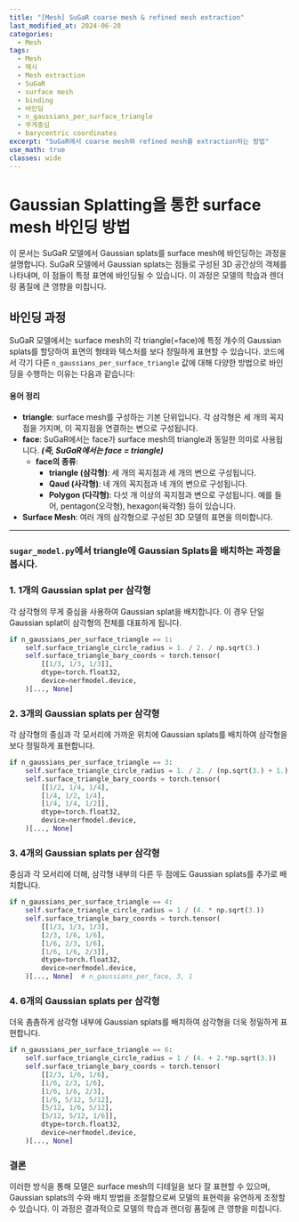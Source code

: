 ```yaml
---
title: "[Mesh] SuGaR coarse mesh & refined mesh extraction"
last_modified_at: 2024-06-20
categories:
  - Mesh
tags:
  - Mesh
  - 메시
  - Mesh extraction
  - SuGaR
  - surface mesh
  - binding
  - 바인딩
  - n_gaussians_per_surface_triangle
  - 무게중심
  - barycentric coordinates
excerpt: "SuGaR에서 coarse mesh와 refined mesh를 extraction하는 방법"
use_math: true
classes: wide
---
```



# Gaussian Splatting을 통한 surface mesh 바인딩 방법

이 문서는 SuGaR 모델에서 Gaussian splats를 surface mesh에 바인딩하는 과정을 설명합니다. SuGaR 모델에서 Gaussian splats는 점들로 구성된 3D 공간상의 객체를 나타내며, 이 점들이 특정 표면에 바인딩될 수 있습니다. 이 과정은 모델의 학습과 렌더링 품질에 큰 영향을 미칩니다.

## 바인딩 과정

SuGaR 모델에서는 surface mesh의 각 triangle(=face)에 특정 개수의 Gaussian splats를 할당하여 표면의 형태와 텍스처를 보다 정밀하게 표현할 수 있습니다. 코드에서 각기 다른 `n_gaussians_per_surface_triangle` 값에 대해 다양한 방법으로 바인딩을 수행하는 이유는 다음과 같습니다:

#### 용어 정리
- **triangle**: surface mesh를 구성하는 기본 단위입니다. 각 삼각형은 세 개의 꼭지점을 가지며, 이 꼭지점을 연결하는 변으로 구성됩니다.
- **face**: SuGaR에서는 face가 surface mesh의 triangle과 동일한 의미로 사용됩니다. ***(즉, SuGaR에서는 face = triangle)***
  - **face의 종류**:
    - **triangle (삼각형)**: 세 개의 꼭지점과 세 개의 변으로 구성됩니다.
    - **Qaud (사각형)**: 네 개의 꼭지점과 네 개의 변으로 구성됩니다.
    - **Polygon (다각형)**:  다섯 개 이상의 꼭지점과 변으로 구성됩니다. 예를 들어, pentagon(오각형), hexagon(육각형) 등이 있습니다.
- **Surface Mesh**: 여러 개의 삼각형으로 구성된 3D 모델의 표면을 의미합니다.

------

### `sugar_model.py`에서 triangle에 Gaussian Splats을 배치하는 과정을 봅시다.

### 1. 1개의 Gaussian splat per 삼각형
각 삼각형의 무게 중심을 사용하여 Gaussian splat을 배치합니다. 이 경우 단일 Gaussian splat이 삼각형의 전체를 대표하게 됩니다.

```python
if n_gaussians_per_surface_triangle == 1:
    self.surface_triangle_circle_radius = 1. / 2. / np.sqrt(3.)
    self.surface_triangle_bary_coords = torch.tensor(
        [[1/3, 1/3, 1/3]],
        dtype=torch.float32,
        device=nerfmodel.device,
    )[..., None]
```


### 2. 3개의 Gaussian splats per 삼각형
각 삼각형의 중심과 각 모서리에 가까운 위치에 Gaussian splats를 배치하여 삼각형을 보다 정밀하게 표현합니다.

```python
if n_gaussians_per_surface_triangle == 3:
    self.surface_triangle_circle_radius = 1. / 2. / (np.sqrt(3.) + 1.)
    self.surface_triangle_bary_coords = torch.tensor(
        [[1/2, 1/4, 1/4],
        [1/4, 1/2, 1/4],
        [1/4, 1/4, 1/2]],
        dtype=torch.float32,
        device=nerfmodel.device,
    )[..., None]
```

### 3. 4개의 Gaussian splats per 삼각형
중심과 각 모서리에 더해, 삼각형 내부의 다른 두 점에도 Gaussian splats를 추가로 배치합니다.

```python
if n_gaussians_per_surface_triangle == 4:
    self.surface_triangle_circle_radius = 1 / (4. * np.sqrt(3.))
    self.surface_triangle_bary_coords = torch.tensor(
        [[1/3, 1/3, 1/3],
        [2/3, 1/6, 1/6],
        [1/6, 2/3, 1/6],
        [1/6, 1/6, 2/3]],
        dtype=torch.float32,
        device=nerfmodel.device,
    )[..., None]  # n_gaussians_per_face, 3, 1
```

### 4. 6개의 Gaussian splats per 삼각형
더욱 촘촘하게 삼각형 내부에 Gaussian splats를 배치하여 삼각형을 더욱 정밀하게 표현합니다.

```python
if n_gaussians_per_surface_triangle == 6:
    self.surface_triangle_circle_radius = 1 / (4. + 2.*np.sqrt(3.))
    self.surface_triangle_bary_coords = torch.tensor(
        [[2/3, 1/6, 1/6],
        [1/6, 2/3, 1/6],
        [1/6, 1/6, 2/3],
        [1/6, 5/12, 5/12],
        [5/12, 1/6, 5/12],
        [5/12, 5/12, 1/6]],
        dtype=torch.float32,
        device=nerfmodel.device,
    )[..., None]
```

### 결론
이러한 방식을 통해 모델은 surface mesh의 디테일을 보다 잘 표현할 수 있으며, Gaussian splats의 수와 배치 방법을 조절함으로써 모델의 표현력을 유연하게 조정할 수 있습니다. 이 과정은 결과적으로 모델의 학습과 렌더링 품질에 큰 영향을 미칩니다.
















